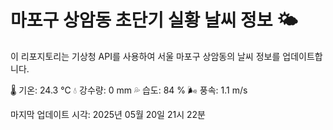 
# 마포구 상암동 초단기 실황 날씨 정보 🌤️

이 리포지토리는 기상청 API를 사용하여 서울 마포구 상암동의 날씨 정보를 업데이트합니다. 

🌡️ 기온: 24.3 ℃
💧 강수량: 0 mm
💦 습도: 84 %
🌬️ 풍속: 1.1 m/s

마지막 업데이트 시각: 2025년 05월 20일 21시 22분    
